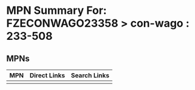 



# MPN Summary For: FZECONWAGO23358 > con-wago : 233-508

## MPNs
  

|MPN|Direct Links|Search Links|
| :--- | :--- | :--- |
||||
